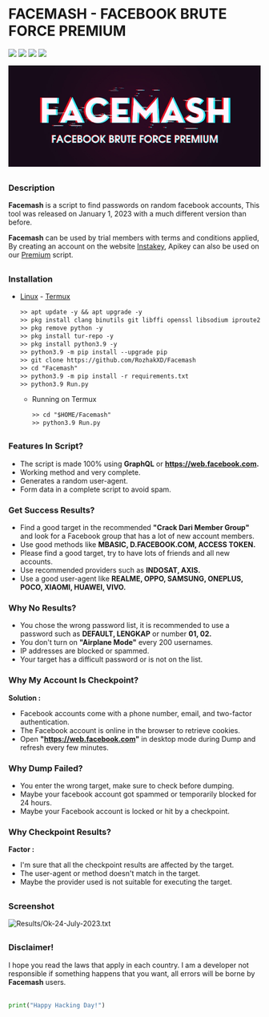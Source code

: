 # FACEMASH - FACEBOOK BRUTE FORCE PREMIUM

<p
<br>
  <img src="https://img.shields.io/badge/python-3.11-blue.svg">
  <img src="https://img.shields.io/badge/Author-Rozhak-green?style=flat-square">
  <img src="https://img.shields.io/badge/Open%20Source-No-red?style=flat-square">
  <img src="https://img.shields.io/badge/Written%20In-Python-yellow?style=flat-square">
</p>

<p align="center">
  <img src="Data/Facemash.jpg">
</p>

##

### Description
**Facemash** is a script to find passwords on random facebook accounts, This tool was released on January 1, 2023 with a much different version than before.

**Facemash** can be used by trial members with terms and conditions applied, By creating an account on the website [Instakey](https://instakey.rozhak.xyz/register/), Apikey can also be used on our [Premium](https://github.com/RozhakXD/Premium) script.

##

### Installation

* [Linux](https://drive.google.com/file/d/12RkbvHPeDl5yO4FvFzli8TB38NvfDWEo/view?usp=drive_link) - [Termux](https://f-droid.org/repo/com.termux_118.apk)

  ```
  >> apt update -y && apt upgrade -y
  >> pkg install clang binutils git libffi openssl libsodium iproute2 
  >> pkg remove python -y
  >> pkg install tur-repo -y
  >> pkg install python3.9 -y
  >> python3.9 -m pip install --upgrade pip
  >> git clone https://github.com/RozhakXD/Facemash
  >> cd "Facemash"
  >> python3.9 -m pip install -r requirements.txt
  >> python3.9 Run.py
  ```
  - Running on Termux

    ```
    >> cd "$HOME/Facemash"
    >> python3.9 Run.py
    ```

##

### Features In Script?

- The script is made 100% using **GraphQL** or **https://web.facebook.com.**
- Working method and very complete.
- Generates a random user-agent.
- Form data in a complete script to avoid spam.

### Get Success Results?

- Find a good target in the recommended **"Crack Dari Member Group"** and look for a Facebook group that has a lot of new account members.
- Use good methods like **MBASIC, D.FACEBOOK.COM, ACCESS TOKEN.**
- Please find a good target, try to have lots of friends and all new accounts.
- Use recommended providers such as **INDOSAT, AXIS.**
- Use a good user-agent like **REALME, OPPO, SAMSUNG, ONEPLUS, POCO, XIAOMI, HUAWEI, VIVO.**

### Why No Results?

- You chose the wrong password list, it is recommended to use a password such as **DEFAULT, LENGKAP** or number **01, 02.**
- You don't turn on **"Airplane Mode"** every 200 usernames.
- IP addresses are blocked or spammed.
- Your target has a difficult password or is not on the list.

### Why My Account Is Checkpoint?

**Solution :**
- Facebook accounts come with a phone number, email, and two-factor authentication.
- The Facebook account is online in the browser to retrieve cookies.
- Open **"https://web.facebook.com"** in desktop mode during Dump and refresh every few minutes.

### Why Dump Failed?

- You enter the wrong target, make sure to check before dumping.
- Maybe your facebook account got spammed or temporarily blocked for 24 hours.
- Maybe your Facebook account is locked or hit by a checkpoint.

### Why Checkpoint Results?

**Factor :**
- I'm sure that all the checkpoint results are affected by the target.
- The user-agent or method doesn't match in the target.
- Maybe the provider used is not suitable for executing the target.

##

### Screenshot

![Results/Ok-24-July-2023.txt](https://github.com/RozhakXD/Facemash/blob/main/Data/Ok-24-July-2023.png)

##

### Disclaimer!

I hope you read the laws that apply in each country. I am a developer not responsible if something happens that you want, all errors will be borne by **Facemash** users.
##

```python
print("Happy Hacking Day!")
```
